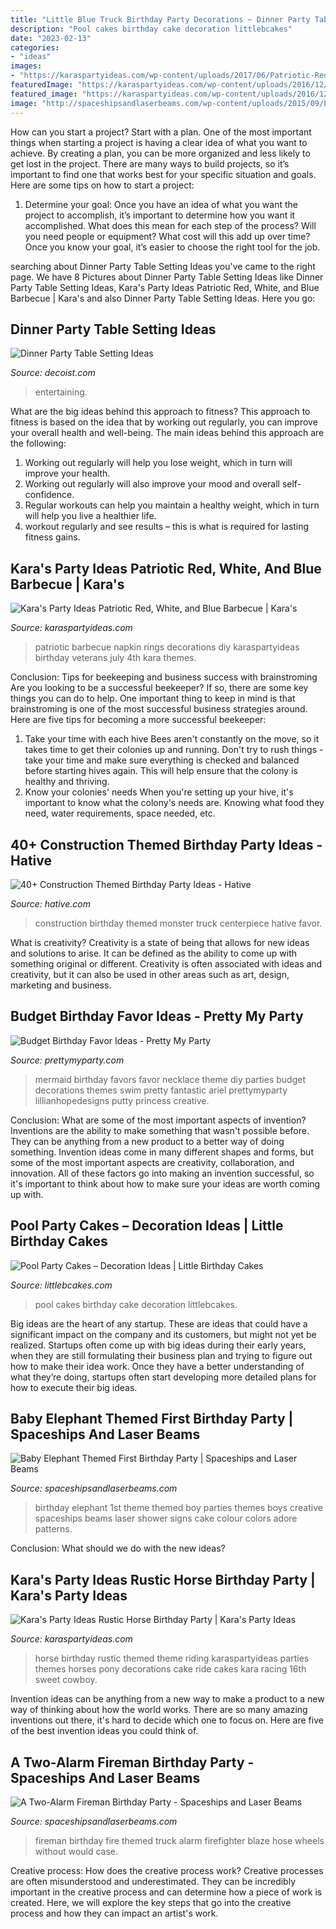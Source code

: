```yaml
---
title: "Little Blue Truck Birthday Party Decorations ~ Dinner Party Table Setting Ideas"
description: "Pool cakes birthday cake decoration littlebcakes"
date: "2023-02-13"
categories:
- "ideas"
images:
- "https://karaspartyideas.com/wp-content/uploads/2017/06/Patriotic-Red-White-and-Blue-Barbecue-via-Karas-Party-Ideas-KarasPartyIdeas.com17.jpg"
featuredImage: "https://karaspartyideas.com/wp-content/uploads/2016/12/Rustic-Horse-Birthday-Party-via-Karas-Party-Ideas-KarasPartyIdeas.com19.jpeg"
featured_image: "https://karaspartyideas.com/wp-content/uploads/2016/12/Rustic-Horse-Birthday-Party-via-Karas-Party-Ideas-KarasPartyIdeas.com19.jpeg"
image: "http://spaceshipsandlaserbeams.com/wp-content/uploads/2015/09/baby-elephant-first-birthday-party-ideas-boys-1.jpg"
---
```



How can you start a project?
Start with a plan. One of the most important things when starting a project is having a clear idea of what you want to achieve. By creating a plan, you can be more organized and less likely to get lost in the project. There are many ways to build projects, so it’s important to find one that works best for your specific situation and goals. Here are some tips on how to start a project: 
1. Determine your goal: Once you have an idea of what you want the project to accomplish, it’s important to determine how you want it accomplished. What does this mean for each step of the process? Will you need people or equipment? What cost will this add up over time? Once you know your goal, it’s easier to choose the right tool for the job.


	

		
searching about Dinner Party Table Setting Ideas you've came to the right page. We have 8 Pictures about Dinner Party Table Setting Ideas like Dinner Party Table Setting Ideas, Kara&#039;s Party Ideas Patriotic Red, White, and Blue Barbecue | Kara&#039;s and also Dinner Party Table Setting Ideas. Here you go:
		
    
## Dinner Party Table Setting Ideas

<img loading=lazy src="https://cdn.decoist.com/wp-content/uploads/2012/06/pink-girls-birthday-party.jpg" onerror="this.onerror=null;this.src='https://tse4.mm.bing.net/th?id=OIP.IgZ8MvPyKm0w56AEu_c1YgHaLG&amp;pid=15.1';" alt="Dinner Party Table Setting Ideas">

_Source: decoist.com_

>entertaining. 

	

What are the big ideas behind this approach to fitness?
This approach to fitness is based on the idea that by working out regularly, you can improve your overall health and well-being. The main ideas behind this approach are the following: 
1) Working out regularly will help you lose weight, which in turn will improve your health. 
2) Working out regularly will also improve your mood and overall self-confidence. 
3) Regular workouts can help you maintain a healthy weight, which in turn will help you live a healthier life. 
4) workout regularly and see results – this is what is required for lasting fitness gains.

    
## Kara&#039;s Party Ideas Patriotic Red, White, And Blue Barbecue | Kara&#039;s

<img loading=lazy src="https://karaspartyideas.com/wp-content/uploads/2017/06/Patriotic-Red-White-and-Blue-Barbecue-via-Karas-Party-Ideas-KarasPartyIdeas.com17.jpg" onerror="this.onerror=null;this.src='https://tse2.mm.bing.net/th?id=OIP.Rloml9LlcajPyoNKpLAtFQHaLH&amp;pid=15.1';" alt="Kara&#039;s Party Ideas Patriotic Red, White, and Blue Barbecue | Kara&#039;s">

_Source: karaspartyideas.com_

>patriotic barbecue napkin rings decorations diy karaspartyideas birthday veterans july 4th kara themes. 

	

Conclusion: Tips for beekeeping and business success with brainstroming
Are you looking to be a successful beekeeper? If so, there are some key things you can do to help. One important thing to keep in mind is that brainstroming is one of the most successful business strategies around. Here are five tips for becoming a more successful beekeeper:

1. Take your time with each hive
Bees aren't constantly on the move, so it takes time to get their colonies up and running. Don't try to rush things - take your time and make sure everything is checked and balanced before starting hives again. This will help ensure that the colony is healthy and thriving.
2. Know your colonies' needs
When you're setting up your hive, it's important to know what the colony's needs are. Knowing what food they need, water requirements, space needed, etc.

    
## 40+ Construction Themed Birthday Party Ideas - Hative

<img loading=lazy src="https://hative.com/wp-content/uploads/2015/06/construction-birthday-party/14-construction-themed-birthday-party.jpg" onerror="this.onerror=null;this.src='https://tse2.mm.bing.net/th?id=OIP.LcTC_YhSYbqop-hN0NDcOQHaLK&amp;pid=15.1';" alt="40+ Construction Themed Birthday Party Ideas - Hative">

_Source: hative.com_

>construction birthday themed monster truck centerpiece hative favor. 

	

What is creativity?
Creativity is a state of being that allows for new ideas and solutions to arise. It can be defined as the ability to come up with something original or different. Creativity is often associated with ideas and creativity, but it can also be used in other areas such as art, design, marketing and business.

    
## Budget Birthday Favor Ideas - Pretty My Party

<img loading=lazy src="http://www.prettymyparty.com/wp-content/uploads/2016/07/mermaid-necklace-party-favors.jpg" onerror="this.onerror=null;this.src='https://tse2.mm.bing.net/th?id=OIP.YLwoCBE0hwm5XSUB1xuOdgHaLG&amp;pid=15.1';" alt="Budget Birthday Favor Ideas - Pretty My Party">

_Source: prettymyparty.com_

>mermaid birthday favors favor necklace theme diy parties budget decorations themes swim pretty fantastic ariel prettymyparty lillianhopedesigns putty princess creative. 

	

Conclusion: What are some of the most important aspects of invention?
Inventions are the ability to make something that wasn't possible before. They can be anything from a new product to a better way of doing something. Invention ideas come in many different shapes and forms, but some of the most important aspects are creativity, collaboration, and innovation. All of these factors go into making an invention successful, so it's important to think about how to make sure your ideas are worth coming up with.

    
## Pool Party Cakes – Decoration Ideas | Little Birthday Cakes

<img loading=lazy src="http://www.littlebcakes.com/wp-content/uploads/2014/01/Pool-Party-Birthday-Cakes.jpg" onerror="this.onerror=null;this.src='https://tse3.mm.bing.net/th?id=OIP.euIoLmAfSP3u8jf_5Q4yjAHaKa&amp;pid=15.1';" alt="Pool Party Cakes – Decoration Ideas | Little Birthday Cakes">

_Source: littlebcakes.com_

>pool cakes birthday cake decoration littlebcakes. 

	

Big ideas are the heart of any startup. These are ideas that could have a significant impact on the company and its customers, but might not yet be realized. Startups often come up with big ideas during their early years, when they are still formulating their business plan and trying to figure out how to make their idea work. Once they have a better understanding of what they’re doing, startups often start developing more detailed plans for how to execute their big ideas.

    
## Baby Elephant Themed First Birthday Party | Spaceships And Laser Beams

<img loading=lazy src="http://spaceshipsandlaserbeams.com/wp-content/uploads/2015/09/baby-elephant-first-birthday-party-ideas-boys-1.jpg" onerror="this.onerror=null;this.src='https://tse3.mm.bing.net/th?id=OIP.Y8JKjDe_TTdBbquOn8sJxQHaLH&amp;pid=15.1';" alt="Baby Elephant Themed First Birthday Party | Spaceships and Laser Beams">

_Source: spaceshipsandlaserbeams.com_

>birthday elephant 1st theme themed boy parties themes boys creative spaceships beams laser shower signs cake colour colors adore patterns. 

	

Conclusion: What should we do with the new ideas?
 

    
## Kara&#039;s Party Ideas Rustic Horse Birthday Party | Kara&#039;s Party Ideas

<img loading=lazy src="https://karaspartyideas.com/wp-content/uploads/2016/12/Rustic-Horse-Birthday-Party-via-Karas-Party-Ideas-KarasPartyIdeas.com19.jpeg" onerror="this.onerror=null;this.src='https://tse4.mm.bing.net/th?id=OIP.x0LWKx9b7bpDham5UqVx-wHaLH&amp;pid=15.1';" alt="Kara&#039;s Party Ideas Rustic Horse Birthday Party | Kara&#039;s Party Ideas">

_Source: karaspartyideas.com_

>horse birthday rustic themed theme riding karaspartyideas parties themes horses pony decorations cake ride cakes kara racing 16th sweet cowboy. 

	

Invention ideas can be anything from a new way to make a product to a new way of thinking about how the world works. There are so many amazing inventions out there, it's hard to decide which one to focus on. Here are five of the best invention ideas you could think of.

    
## A Two-Alarm Fireman Birthday Party - Spaceships And Laser Beams

<img loading=lazy src="http://spaceshipsandlaserbeams.com/wp-content/uploads/2015/10/Boys-FIreman-Themed-Birthday-Party-Food-Candy-Ideas.jpg" onerror="this.onerror=null;this.src='https://tse2.mm.bing.net/th?id=OIP.cJoYzY8_fAN8XvAstDas4gHaLH&amp;pid=15.1';" alt="A Two-Alarm Fireman Birthday Party - Spaceships and Laser Beams">

_Source: spaceshipsandlaserbeams.com_

>fireman birthday fire themed truck alarm firefighter blaze hose wheels without would case. 

	

Creative process: How does the creative process work?
Creative processes are often misunderstood and underestimated. They can be incredibly important in the creative process and can determine how a piece of work is created. Here, we will explore the key steps that go into the creative process and how they can impact an artist's work.

